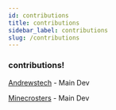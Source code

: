 ```yaml
---
id: contributions
title: contributions
sidebar_label: contributions
slug: /contributions
---
```


### contributions!

[Andrewstech](http://www.github/andrewstech.com) - Main Dev

[Minecrosters](https://github.com/minecrosters) - Main Dev


